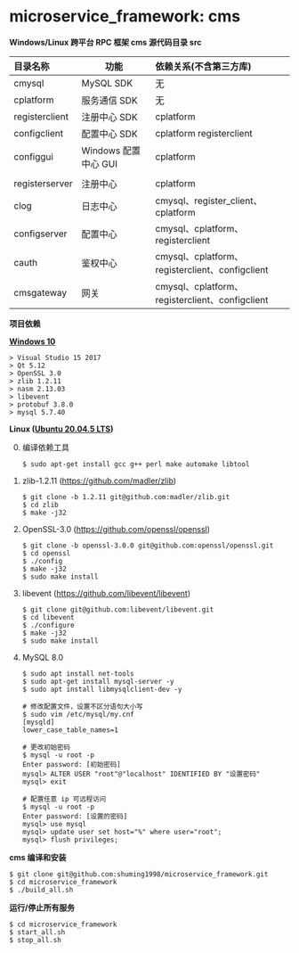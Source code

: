 # microservice_framework: cms

**Windows/Linux 跨平台 RPC 框架 cms 源代码目录 src**

| 目录名称       | 功能      | 依赖关系(不含第三方库) |
| :------------- | --------- | :------------- |
| cmysql         | MySQL SDK            | 无 |
| cplatform      | 服务通信 SDK         | 无 |
| registerclient | 注册中心 SDK         | cplatform                                       |
| configclient   | 配置中心 SDK         | cplatform registerclient                        |
| configgui      | Windows 配置中心 GUI | cplatform                                       |
|                |                      |                                                 |
| registerserver | 注册中心             | cplatform                                       |
| clog           | 日志中心             | cmysql、register_client、cplatform              |
| configserver   | 配置中心             | cmysql、cplatform、registerclient               |
| cauth          | 鉴权中心             | cmysql、cplatform、registerclient、configclient |
| cmsgateway     | 网关                 | cmysql、cplatform、registerclient、configclient |



**项目依赖**

**[Windows 10](https://en.wikipedia.org/wiki/Windows_10)**

```
> Visual Studio 15 2017
> Qt 5.12
> OpenSSL 3.0
> zlib 1.2.11
> nasm 2.13.03
> libevent
> protobuf 3.8.0
> mysql 5.7.40
```



**Linux ([Ubuntu 20.04.5 LTS](https://releases.ubuntu.com/focal))**

0. 编译依赖工具

   ```shell
   $ sudo apt-get install gcc g++ perl make automake libtool
   ```

1. zlib-1.2.11 (https://github.com/madler/zlib)

   ```shell
   $ git clone -b 1.2.11 git@github.com:madler/zlib.git
   $ cd zlib
   $ make -j32
   ```

2. OpenSSL-3.0 (https://github.com/openssl/openssl)

   ```shell
   $ git clone -b openssl-3.0.0 git@github.com:openssl/openssl.git
   $ cd openssl
   $ ./config
   $ make -j32
   $ sudo make install
   ```

3. libevent (https://github.com/libevent/libevent)

   ```shell
   $ git clone git@github.com:libevent/libevent.git
   $ cd libevent
   $ ./configure
   $ make -j32
   $ sudo make install
   ```

4. MySQL 8.0

   ```shell
   $ sudo apt install net-tools
   $ sudo apt-get install mysql-server -y
   $ sudo apt install libmysqlclient-dev -y
   
   # 修改配置文件，设置不区分语句大小写
   $ sudo vim /etc/mysql/my.cnf
   [mysqld]
   lower_case_table_names=1
   
   # 更改初始密码
   $ mysql -u root -p
   Enter password: [初始密码]
   mysql> ALTER USER "root"@"localhost" IDENTIFIED BY "设置密码"
   mysql> exit
   
   # 配置任意 ip 可远程访问
   $ mysql -u root -p
   Enter password: [设置的密码]
   mysql> use mysql
   mysql> update user set host="%" where user="root";
   mysql> flush privileges;
   ```

   

**cms 编译和安装**

```shell
$ git clone git@github.com:shuming1998/microservice_framework.git
$ cd microservice_framework
$ ./build_all.sh
```



**运行/停止所有服务**

```shell
$ cd microservice_framework
$ start_all.sh
$ stop_all.sh
```

